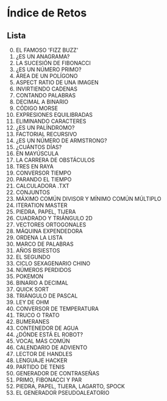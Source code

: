 # Índice de Retos

## Lista

0) EL FAMOSO 'FIZZ BUZZ'
1) ¿ES UN ANAGRAMA?
2) LA SUCESIÓN DE FIBONACCI
3) ¿ES UN NÚMERO PRIMO?
4) ÁREA DE UN POLÍGONO
5) ASPECT RATIO DE UNA IMAGEN
6) INVIRTIENDO CADENAS
7) CONTANDO PALABRAS
8) DECIMAL A BINARIO
9) CÓDIGO MORSE
10) EXPRESIONES EQUILIBRADAS
11) ELIMINANDO CARACTERES
12) ¿ES UN PALÍNDROMO?
13) FACTORIAL RECURSIVO
14) ¿ES UN NÚMERO DE ARMSTRONG?
15) ¿CUÁNTOS DÍAS?
16) EN MAYÚSCULA
17) LA CARRERA DE OBSTÁCULOS
18) TRES EN RAYA
19) CONVERSOR TIEMPO
20) PARANDO EL TIEMPO
21) CALCULADORA .TXT
22) CONJUNTOS
23) MÁXIMO COMÚN DIVISOR Y MÍNIMO COMÚN MÚLTIPLO
24) ITERATION MASTER
25) PIEDRA, PAPEL, TIJERA
26) CUADRADO Y TRIÁNGULO 2D
27) VECTORES ORTOGONALES
28) MÁQUINA EXPENDEDORA
29) ORDENA LA LISTA
30) MARCO DE PALABRAS
31) AÑOS BISIESTOS
32) EL SEGUNDO
33) CICLO SEXAGENARIO CHINO
34) NÚMEROS PERDIDOS
35) POKEMON
36) BINARIO A DECIMAL
37) QUICK SORT
38) TRIÁNGULO DE PASCAL
39) LEY DE OHM
40) CONVERSOR DE TEMPERATURA
41) TRUCO O TRATO
42) BUMERANES
43) CONTENEDOR DE AGUA
44) ¿DÓNDE ESTÁ EL ROBOT?
45) VOCAL MÁS COMÚN
46) CALENDARIO DE ADVIENTO
47) LECTOR DE HANDLES
48) LENGUAJE HACKER
49) PARTIDO DE TENIS
50) GENERADOR DE CONTRASEÑAS
51) PRIMO, FIBONACCI Y PAR
52) PIEDRA, PAPEL, TIJERA, LAGARTO, SPOCK
53) EL GENERADOR PSEUDOALEATORIO
